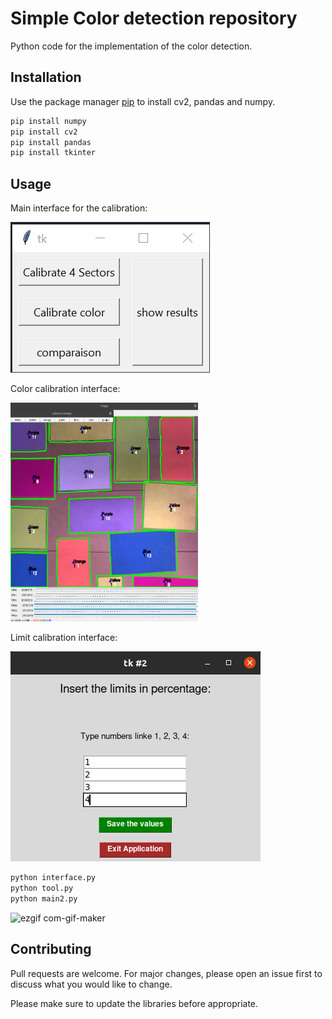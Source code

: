 # Simple Color detection repository

Python code for the implementation of the color detection.

## Installation

Use the package manager [pip](https://pip.pypa.io/en/stable/) to install cv2, pandas and numpy.

```bash
pip install numpy
pip install cv2
pip install pandas
pip install tkinter
```

## Usage

Main interface for the calibration:

![](images_interfaces_color/Calibration_Interface.png)

Color calibration interface:

<img src="images_interfaces_color/calibrate.png" width="300" height="350">

Limit calibration interface:

![](images_interfaces_color/Limits.png)


```python
python interface.py
python tool.py
python main2.py
```
![ezgif com-gif-maker](https://user-images.githubusercontent.com/52639144/198855087-6633204f-cc0c-4e47-8a90-bdd5414c5440.gif)

## Contributing
Pull requests are welcome. For major changes, please open an issue first to discuss what you would like to change.

Please make sure to update the libraries before appropriate.
